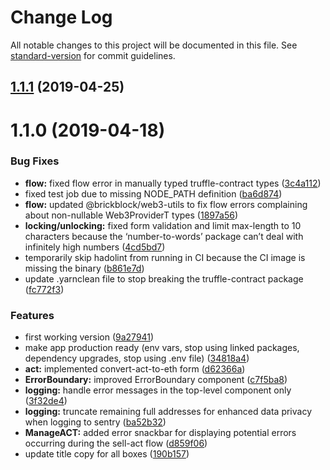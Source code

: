 # Change Log

All notable changes to this project will be documented in this file. See [standard-version](https://github.com/conventional-changelog/standard-version) for commit guidelines.

## [1.1.1](https://git.brickblock.sh/platform/bbk-manager/compare/v1.1.0...v1.1.1) (2019-04-25)



# 1.1.0 (2019-04-18)


### Bug Fixes

* **flow:** fixed flow error in manually typed truffle-contract types ([3c4a112](https://git.brickblock.sh/playground/bbk-manager/commits/3c4a112))
* fixed test job due to missing NODE_PATH definition ([ba6d874](https://git.brickblock.sh/playground/bbk-manager/commits/ba6d874))
* **flow:** updated @brickblock/web3-utils to fix flow errors complaining about non-nullable Web3ProviderT types ([1897a56](https://git.brickblock.sh/playground/bbk-manager/commits/1897a56))
* **locking/unlocking:** fixed form validation and limit max-length to 10 characters because the ‘number-to-words’ package can’t deal with infinitely high numbers ([4cd5bd7](https://git.brickblock.sh/playground/bbk-manager/commits/4cd5bd7))
* temporarily skip hadolint from running in CI because the CI image is missing the binary ([b861e7d](https://git.brickblock.sh/playground/bbk-manager/commits/b861e7d))
* update .yarnclean file to stop breaking the truffle-contract package ([fc772f3](https://git.brickblock.sh/playground/bbk-manager/commits/fc772f3))


### Features

* first working version ([9a27941](https://git.brickblock.sh/playground/bbk-manager/commits/9a27941))
* make app production ready (env vars, stop using linked packages, dependency upgrades, stop using .env file) ([34818a4](https://git.brickblock.sh/playground/bbk-manager/commits/34818a4))
* **act:** implemented convert-act-to-eth form ([d62366a](https://git.brickblock.sh/playground/bbk-manager/commits/d62366a))
* **ErrorBoundary:** improved ErrorBoundary component ([c7f5ba8](https://git.brickblock.sh/playground/bbk-manager/commits/c7f5ba8))
* **logging:** handle error messages in the top-level component only ([3f32de4](https://git.brickblock.sh/playground/bbk-manager/commits/3f32de4))
* **logging:** truncate remaining full addresses for enhanced data privacy when logging to sentry ([ba52b32](https://git.brickblock.sh/playground/bbk-manager/commits/ba52b32))
* **ManageACT:** added error snackbar for displaying potential errors occurring during the sell-act flow ([d859f06](https://git.brickblock.sh/playground/bbk-manager/commits/d859f06))
* update title copy for all boxes ([190b157](https://git.brickblock.sh/playground/bbk-manager/commits/190b157))
